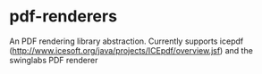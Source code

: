 pdf-renderers
=============

An PDF rendering library abstraction.  Currently supports icepdf (http://www.icesoft.org/java/projects/ICEpdf/overview.jsf) and the swinglabs PDF renderer
